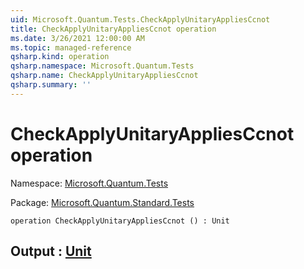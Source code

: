```yaml
---
uid: Microsoft.Quantum.Tests.CheckApplyUnitaryAppliesCcnot
title: CheckApplyUnitaryAppliesCcnot operation
ms.date: 3/26/2021 12:00:00 AM
ms.topic: managed-reference
qsharp.kind: operation
qsharp.namespace: Microsoft.Quantum.Tests
qsharp.name: CheckApplyUnitaryAppliesCcnot
qsharp.summary: ''
---
```


# CheckApplyUnitaryAppliesCcnot operation

Namespace: [Microsoft.Quantum.Tests](xref:Microsoft.Quantum.Tests)

Package: [Microsoft.Quantum.Standard.Tests](https://nuget.org/packages/Microsoft.Quantum.Standard.Tests)




```qsharp
operation CheckApplyUnitaryAppliesCcnot () : Unit
```


## Output : [Unit](xref:microsoft.quantum.lang-ref.unit)

